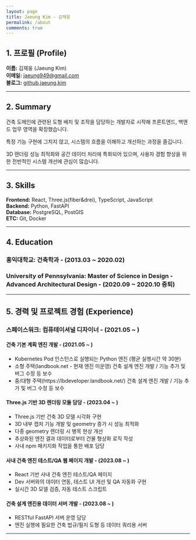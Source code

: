 ```yaml
---
layout: page
title: Jaeung Kim - 김재웅
permalink: /about
comments: true
---
```


<style>
/* 이력서 페이지 제목 크기 조정 */
.article-post h2 {
    font-size: 1.5rem !important;
    margin-top: 2rem !important;
    margin-bottom: 1rem !important;
}

.article-post h3 {
    font-size: 1.25rem !important;
    margin-top: 1.5rem !important;
    margin-bottom: 0.75rem !important;
}

.article-post h4 {
    font-size: 1.1rem !important;
    margin-top: 1.25rem !important;
    margin-bottom: 0.5rem !important;
}

.article-post h5 {
    font-size: 1rem !important;
    margin-top: 1rem !important;
    margin-bottom: 0.5rem !important;
}
</style>

<div class="row justify-content-between">
<div class="col-md-8 pr-5">

<h2>1. 프로필 (Profile)</h2>

<p>
    <strong>이름:</strong> 김재웅 (Jaeung Kim)<br>
    <strong>이메일:</strong> <a href="mailto:jaeung949@gmail.com">jaeung949@gmail.com</a><br>
    <strong>블로그:</strong> <a href="https://github.jaeung.kim" target="_blank">github.jaeung.kim</a>
</p>

<hr>

<h2>2. Summary</h2>

<p>건축 도메인에 관련된 도형 배치 및 조작을 담당하는 개발자로 시작해 프론트엔드, 백엔드 업무 영역을 확장했습니다.</p>
<p>특정 기능 구현에 그치지 않고, 시스템의 흐름을 이해하고 개선하는 과정을 즐깁니다. </p>
<p>3D 렌더링 성능 최적화와 공간 데이터 처리에 특화되어 있으며, 사용자 경험 향상을 위한 전반적인 시스템 개선에 관심이 많습니다.</p>

<hr>

<h2>3. Skills</h2>

<p><strong>Frontend:</strong> React, Three.js(fiber&drei), TypeScript, JavaScript<br>
<strong>Backend:</strong> Python, FastAPI<br>
<strong>Database:</strong> PostgreSQL, PostGIS<br>
<strong>ETC:</strong> Git, Docker</p>

<hr>

<h2>4. Education</h2>

<h3>홍익대학교: 건축학과 - (2013.03 ~ 2020.02)</h3>

<h3>University of Pennsylvania: Master of Science in Design - Advanced Architectural Design - (2020.09 ~ 2020.10 중퇴)</h3>

<hr>

<h2>5. 경력 및 프로젝트 경험 (Experience)</h2>

<h3>스페이스워크: 컴퓨테이셔널 디자이너 - (2021.05 ~ )</h3>

<h4>건축 기본 계획 엔진 개발 - (2021.05 ~ )</h4>
<ul>
    <li>Kubernetes Pod 인스턴스로 실행되는 Python 엔진 (평균 실행시간 약 30분)</li>
    <li>소형 주택(landbook.net - 현재 엔진 미운영) 건축 설계 엔진 개발 / 기능 추가 및 버그 수정 등 보수</li>
    <li>중/대형 주택(https://lbdeveloper.landbook.net/) 건축 설계 엔진 개발 / 기능 추가 및 버그 수정 등 보수</li>
</ul>


<h4>Three.js 기반 3D 렌더링 모듈 담당 - (2023.04 ~ )</h4>
<ul>
    <li>Three.js 기반 건축 3D 모델 시각화 구현</li>
    <li>3D 내부 캡처 기능 개발 및 geometry 증가 시 성능 최적화</li>
    <li>다중 geometry 렌더링 시 병목 현상 개선</li>
    <li>추상화된 엔진 결과 데이터로부터 건물 형상화 로직 작성</li>
    <li>사내 npm 패키지화 작업을 통한 배포 담당</li>
</ul>

<h4>사내 건축 엔진 테스트/QA 웹 페이지 개발 - (2023.08 ~ )</h4>
<ul>
    <li>React 기반 사내 건축 엔진 테스트/QA 페이지</li>
    <li>Dev 서버와의 데이터 연동, 테스트 UI 개선 및 QA 자동화 구현</li>
    <li>실시간 3D 모델 검증, 자동 테스트 스크립트</li>
</ul>

<h4>건축 설계 엔진용 데이터 서버 개발 - (2023.08 ~ )</h4>
<ul>
    <li>RESTful FastAPI 서버 운영 담당</li>
    <li>엔진 실행에 필요한 건축 법규/필지 도형 등 데이터 쿼리용 서버</li>
</ul>

<hr>
